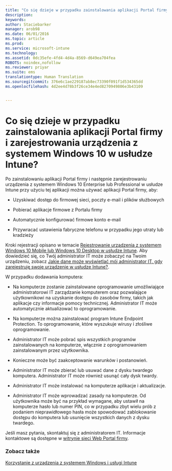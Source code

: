 ```yaml
---
title: "Co się dzieje w przypadku zainstalowania aplikacji Portal firmy i zarejestrowania urządzenia z systemem Windows 10 w usłudze Intune? | Microsoft Intune"
description: 
keywords: 
author: Staciebarker
manager: arob98
ms.date: 06/01/2016
ms.topic: article
ms.prod: 
ms.service: microsoft-intune
ms.technology: 
ms.assetid: 0dc35efe-4fd4-4d4a-8569-d649ea704fea
ROBOTS: noindex,nofollow
ms.reviewer: priyar
ms.suite: ems
translationtype: Human Translation
ms.sourcegitcommit: 376e6c1ae229187ab8ec73390f091f1d534365dd
ms.openlocfilehash: 4d2ee4d78b3f26ce34e4ed8270949806e3b43109


---
```



# Co się dzieje w przypadku zainstalowania aplikacji Portal firmy i zarejestrowania urządzenia z systemem Windows 10 w usłudze Intune?

Po zainstalowaniu aplikacji Portal firmy i następnie zarejestrowaniu urządzenia z systemem Windows 10 Enterprise lub Professional w usłudze Intune przy użyciu tej aplikacji można używać aplikacji Portal firmy, aby:

-   Uzyskiwać dostęp do firmowej sieci, poczty e-mail i plików służbowych

-   Pobierać aplikacje firmowe z Portalu firmy

-   Automatycznie konfigurować firmowe konto e-mail

-   Przywracać ustawienia fabryczne telefonu w przypadku jego utraty lub kradzieży

Kroki rejestracji opisano w temacie [Rejestrowanie urządzenia z systemem Windows 10 Mobile lub Windows 10 Desktop w usłudze Intune](enroll-your-w10-phone-or-w10-pc-windows.md). Aby dowiedzieć się, co Twój administrator IT może zobaczyć na Twoim urządzeniu, zobacz [Jakie dane może wyświetlać mój administrator IT, gdy zarejestruję swoje urządzenie w usłudze Intune?](what-can-your-it-administrator-see-when-you-enroll-your-device-in-intune-windows.md).

W przypadku dodawania komputera:

-   Na komputerze zostanie zainstalowane oprogramowanie umożliwiające administratorowi IT zarządzanie komputerem oraz pozwalające użytkownikowi na uzyskanie dostępu do zasobów firmy, takich jak aplikacje czy informacje pomocy technicznej. Administrator IT może automatycznie aktualizować to oprogramowanie.

-   Na komputerze można zainstalować program Intune Endpoint Protection. To oprogramowanie, które wyszukuje wirusy i złośliwe oprogramowanie.

-   Administrator IT może pobrać spis wszystkich programów zainstalowanych na komputerze, włącznie z oprogramowaniem zainstalowanym przez użytkownika.

-   Konieczne może być zaakceptowanie warunków i postanowień.

-   Administrator IT może zbierać lub usuwać dane z dysku twardego komputera. Administrator IT może również usunąć cały dysk twardy.

-   Administrator IT może instalować na komputerze aplikacje i aktualizacje.

-   Administrator IT może wprowadzać zasady na komputerze. Od użytkownika może być na przykład wymagane, aby ustawił na komputerze hasło lub numer PIN, co w przypadku zbyt wielu prób z podaniem nieprawidłowego hasła może spowodować zablokowanie dostępu do komputera lub usunięcie wszystkich danych z dysku twardego.

Jeśli masz pytania, skontaktuj się z administratorem IT. Informacje kontaktowe są dostępne w [witrynie sieci Web Portal firmy](http://portal.manage.microsoft.com).

### Zobacz także
[Korzystanie z urządzenia z systemem Windows i usługi Intune](using-your-windows-device-with-intune.md)



<!--HONumber=Jul16_HO3-->


